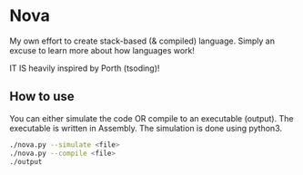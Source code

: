 # Nova
My own effort to create stack-based (& compiled) language.  Simply an excuse to learn more about how languages work!

IT IS heavily inspired by Porth (tsoding)! 

## How to use
You can either simulate the code OR compile to an executable (output).  The executable is written in Assembly.  The simulation is done using python3.
``` sh
./nova.py --simulate <file>
./nova.py --compile <file>
./output
```

